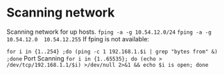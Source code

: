 # Scanning network
Scanning network for up hosts.
`fping -a -g 10.54.12.0/24`
`fping -a -g 10.54.12.0  10.54.12.255`
If fping is not available:

`for i in {1..254} ;do (ping -c 1 192.168.1.$i | grep "bytes from" &) ;done`
Port Scanning
`for i in {1..65535}; do (echo > /dev/tcp/192.168.1.1/$i) >/dev/null 2>&1 && echo $i is open; done`





